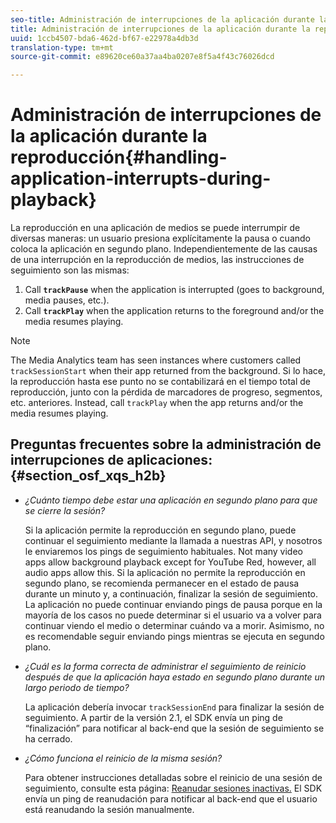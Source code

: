 ```yaml
---
seo-title: Administración de interrupciones de la aplicación durante la reproducción
title: Administración de interrupciones de la aplicación durante la reproducción
uuid: 1ccb4507-bda6-462d-bf67-e22978a4db3d
translation-type: tm+mt
source-git-commit: e89620ce60a37aa4ba0207e8f5a4f43c76026dcd

---
```



# Administración de interrupciones de la aplicación durante la reproducción{#handling-application-interrupts-during-playback}

La reproducción en una aplicación de medios se puede interrumpir de diversas maneras: un usuario presiona explícitamente la pausa o cuando coloca la aplicación en segundo plano. Independientemente de las causas de una interrupción en la reproducción de medios, las instrucciones de seguimiento son las mismas:

1. Call **`trackPause`** when the application is interrupted (goes to background, media pauses, etc.).
1. Call **`trackPlay`** when the application returns to the foreground and/or the media resumes playing.

>[!NOTE]
>
>The Media Analytics team has seen instances where customers called `trackSessionStart` when their app returned from the background. Si lo hace, la reproducción hasta ese punto no se contabilizará en el tiempo total de reproducción, junto con la pérdida de marcadores de progreso, segmentos, etc. anteriores. Instead, call `trackPlay` when the app returns and/or the media resumes playing.

## Preguntas frecuentes sobre la administración de interrupciones de aplicaciones: {#section_osf_xqs_h2b}

* _¿Cuánto tiempo debe estar una aplicación en segundo plano para que se cierre la sesión?_

   Si la aplicación permite la reproducción en segundo plano, puede continuar el seguimiento mediante la llamada a nuestras API, y nosotros le enviaremos los pings de seguimiento habituales. Not many video apps allow background playback except for YouTube Red, however, all audio apps allow this. Si la aplicación no permite la reproducción en segundo plano, se recomienda permanecer en el estado de pausa durante un minuto y, a continuación, finalizar la sesión de seguimiento. La aplicación no puede continuar enviando pings de pausa porque en la mayoría de los casos no puede determinar si el usuario va a volver para continuar viendo el medio o determinar cuándo va a morir. Asimismo, no es recomendable seguir enviando pings mientras se ejecuta en segundo plano.

* _¿Cuál es la forma correcta de administrar el seguimiento de reinicio después de que la aplicación haya estado en segundo plano durante un largo periodo de tiempo?_

   La aplicación debería invocar `trackSessionEnd` para finalizar la sesión de seguimiento. A partir de la versión 2.1, el SDK envía un ping de “finalización” para notificar al back-end que la sesión de seguimiento se ha cerrado.

* _¿Cómo funciona el reinicio de la misma sesión?_

   Para obtener instrucciones detalladas sobre el reinicio de una sesión de seguimiento, consulte esta página: [Reanudar sesiones inactivas.](/help/sdk-implement/cookbook/resuming-inactive.md) El SDK envía un ping de reanudación para notificar al back-end que el usuario está reanudando la sesión manualmente.

